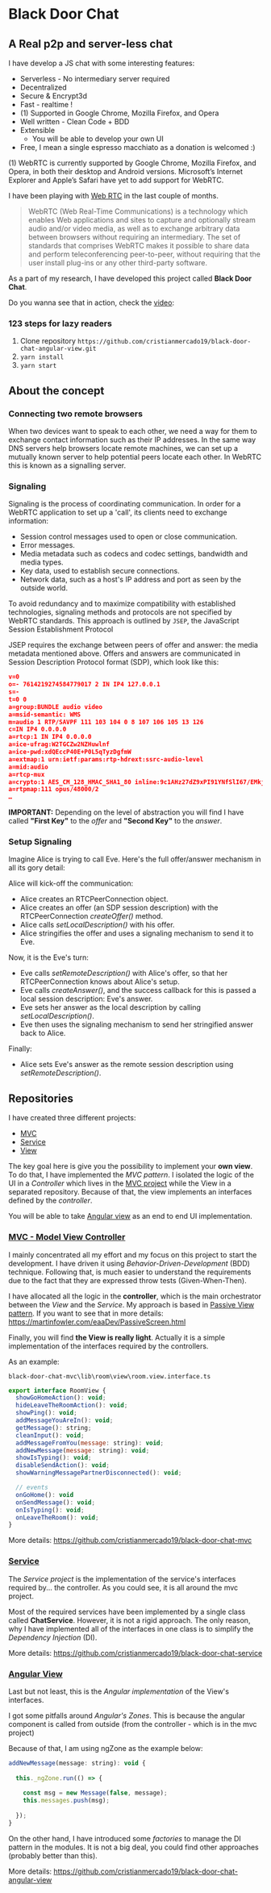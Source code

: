 # Black Door Chat

## A Real p2p and server-less chat

I have develop a JS chat with some interesting features:

* Serverless - No intermediary server required
* Decentralized
* Secure & Encrypt3d
* Fast - realtime !
* (1) Supported in Google Chrome, Mozilla Firefox, and Opera
* Well written - Clean Code + BDD
* Extensible
    - You will be able to develop your own UI
* Free, I mean a single espresso macchiato as a donation is welcomed :)

(1) WebRTC is currently supported by Google Chrome, Mozilla Firefox, and Opera, in both their desktop and Android versions. Microsoft’s Internet Explorer and Apple’s Safari have yet to add support for WebRTC.

I have been playing with [Web RTC](https://webrtc.org/) in the last couple of months.

> WebRTC (Web Real-Time Communications) is a technology which enables Web applications and sites to capture and optionally stream audio and/or video media, as well as to exchange arbitrary data between browsers without requiring an intermediary. The set of standards that comprises WebRTC makes it possible to share data and perform teleconferencing peer-to-peer, without requiring that the user install plug-ins or any other third-party software.

As a part of my research, I have developed this project called **Black Door Chat**.

Do you wanna see that in action, check the [video](https://github.com/cristianmercado19/black-door-chat/media/BlackDoorChat.webm):

### 123 steps for lazy readers

1. Clone repository `https://github.com/cristianmercado19/black-door-chat-angular-view.git`
2. `yarn install`
3. `yarn start`


## About the concept

### Connecting two remote browsers

When two devices want to speak to each other, we need a way for them to exchange contact information such as their IP addresses. In the same way DNS servers help browsers locate remote machines, we can set up a mutually known server to help potential peers locate each other. In WebRTC this is known as a signalling server.

### Signaling

Signaling is the process of coordinating communication. In order for a WebRTC application to set up a 'call', its clients need to exchange information:

* Session control messages used to open or close communication.
* Error messages.
* Media metadata such as codecs and codec settings, bandwidth and media types.
* Key data, used to establish secure connections.
* Network data, such as a host's IP address and port as seen by the outside world.

To avoid redundancy and to maximize compatibility with established technologies, signaling methods and protocols are not specified by WebRTC standards. This approach is outlined by `JSEP`, the JavaScript Session Establishment Protocol

JSEP requires the exchange between peers of offer and answer: the media metadata mentioned above. Offers and answers are communicated in Session Description Protocol format (SDP), which look like this:

```json
v=0
o=- 7614219274584779017 2 IN IP4 127.0.0.1
s=-
t=0 0
a=group:BUNDLE audio video
a=msid-semantic: WMS
m=audio 1 RTP/SAVPF 111 103 104 0 8 107 106 105 13 126
c=IN IP4 0.0.0.0
a=rtcp:1 IN IP4 0.0.0.0
a=ice-ufrag:W2TGCZw2NZHuwlnf
a=ice-pwd:xdQEccP40E+P0L5qTyzDgfmW
a=extmap:1 urn:ietf:params:rtp-hdrext:ssrc-audio-level
a=mid:audio
a=rtcp-mux
a=crypto:1 AES_CM_128_HMAC_SHA1_80 inline:9c1AHz27dZ9xPI91YNfSlI67/EMkjHHIHORiClQe
a=rtpmap:111 opus/48000/2
…
```

**IMPORTANT:** Depending on the level of abstraction you will find I have called **"First Key"** to the *offer* and **"Second Key"** to the *answer*.

### Setup Signaling

Imagine Alice is trying to call Eve. Here's the full offer/answer mechanism in all its gory detail:

Alice will kick-off the communication:

* Alice creates an RTCPeerConnection object.
* Alice creates an offer (an SDP session description) with the RTCPeerConnection *createOffer()* method.
* Alice calls *setLocalDescription()* with his offer.
* Alice stringifies the offer and uses a signaling mechanism to send it to Eve.

Now, it is the Eve's turn:

* Eve calls *setRemoteDescription()* with Alice's offer, so that her RTCPeerConnection knows about Alice's setup.
* Eve calls *createAnswer()*, and the success callback for this is passed a local session description: Eve's answer.
* Eve sets her answer as the local description by calling *setLocalDescription()*.
* Eve then uses the signaling mechanism to send her stringified answer back to Alice.

Finally:

* Alice sets Eve's answer as the remote session description using *setRemoteDescription()*.

## Repositories

I have created three different projects:

* [MVC](https://github.com/cristianmercado19/black-door-chat-mvc)
* [Service](https://github.com/cristianmercado19/black-door-chat-service)
* [View](https://github.com/cristianmercado19/black-door-chat-angular-view)

The key goal here is give you the possibility to implement your **own view**.
To do that, I have implemented the *MVC pattern*. I isolated the logic of the UI in a *Controller* which lives in the [MVC project](https://github.com/cristianmercado19/black-door-chat-mvc) while the View in a separated repository. Because of that, the view implements an interfaces defined by the *controller*.

You will be able to take [Angular view](https://github.com/cristianmercado19/black-door-chat-angular-view) as an end to end UI implementation.

### [MVC - Model View Controller](https://github.com/cristianmercado19/black-door-chat-mvc)

I mainly concentrated all my effort and my focus on this project to start the development.
I have driven it using *Behavior-Driven-Development* (BDD) technique. Following that, is much easier to understand the requirements due to the fact that they are expressed throw tests (Given-When-Then).

I have allocated all the logic in the **controller**, which is the main orchestrator between the *View* and the *Service*. My approach is based in [Passive View pattern](https://martinfowler.com/eaaDev/PassiveScreen.html). If you want to see that in more details: https://martinfowler.com/eaaDev/PassiveScreen.html

Finally, you will find **the View is really light**. Actually it is a simple implementation of the interfaces required by the controllers.

As an example:

`black-door-chat-mvc\lib\room\view\room.view.interface.ts`

```js
export interface RoomView {
  showGoHomeAction(): void;
  hideLeaveTheRoomAction(): void;
  showPing(): void;
  addMessageYouAreIn(): void;
  getMessage(): string;
  cleanInput(): void;
  addMessageFromYou(message: string): void;
  addNewMessage(message: string): void;
  showIsTyping(): void;
  disableSendAction(): void;
  showWarningMessagePartnerDisconnected(): void;

  // events
  onGoHome(): void
  onSendMessage(): void;
  onIsTyping(): void;
  onLeaveTheRoom(): void;
}
```

More details: https://github.com/cristianmercado19/black-door-chat-mvc

### [Service](https://github.com/cristianmercado19/black-door-chat-service)

The *Service project* is the implementation of the service's interfaces required by... the controller. As you could see, it is all around the mvc project.

Most of the required services have been implemented by a single class called **ChatService**. However, it is not a rigid approach. The only reason, why I have implemented all of the interfaces in one class is to simplify the *Dependency Injection* (DI).

More details: https://github.com/cristianmercado19/black-door-chat-service

### [Angular View](https://github.com/cristianmercado19/black-door-chat-angular-view)

Last but not least, this is the *Angular implementation* of the View's interfaces.

I got some pitfalls around *Angular's Zones*. This is because the angular component is called from outside (from the controller - which is in the mvc project)

Because of that, I am using ngZone as the example below:

```js
addNewMessage(message: string): void {
  
  this._ngZone.run(() => {
  
    const msg = new Message(false, message);
    this.messages.push(msg);
  
  });
}
```

On the other hand, I have introduced some *factories* to manage the DI pattern in the modules. It is not a big deal, you could find other approaches (probably better than this).

More details: https://github.com/cristianmercado19/black-door-chat-angular-view
